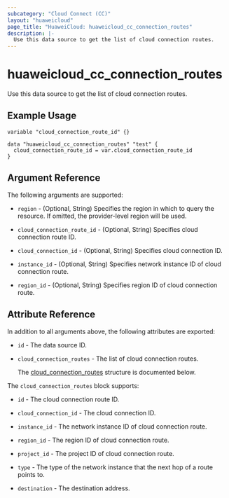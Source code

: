 ```yaml
---
subcategory: "Cloud Connect (CC)"
layout: "huaweicloud"
page_title: "HuaweiCloud: huaweicloud_cc_connection_routes"
description: |-
  Use this data source to get the list of cloud connection routes.
---
```


# huaweicloud_cc_connection_routes

Use this data source to get the list of cloud connection routes.

## Example Usage

```hcl
variable "cloud_connection_route_id" {}

data "huaweicloud_cc_connection_routes" "test" {
  cloud_connection_route_id = var.cloud_connection_route_id
}
```

## Argument Reference

The following arguments are supported:

* `region` - (Optional, String) Specifies the region in which to query the resource.
  If omitted, the provider-level region will be used.

* `cloud_connection_route_id` - (Optional, String) Specifies cloud connection route ID.

* `cloud_connection_id` - (Optional, String) Specifies cloud connection ID.

* `instance_id` - (Optional, String) Specifies network instance ID of cloud connection route.

* `region_id` - (Optional, String) Specifies region ID of cloud connection route.

## Attribute Reference

In addition to all arguments above, the following attributes are exported:

* `id` - The data source ID.

* `cloud_connection_routes` - The list of cloud connection routes.

  The [cloud_connection_routes](#cloud_connection_routes_struct) structure is documented below.

<a name="cloud_connection_routes_struct"></a>
The `cloud_connection_routes` block supports:

* `id` - The cloud connection route ID.

* `cloud_connection_id` - The cloud connection ID.

* `instance_id` - The network instance ID of cloud connection route.

* `region_id` - The region ID of cloud connection route.

* `project_id` - The project ID of cloud connection route.

* `type` - The type of the network instance that the next hop of a route points to.

* `destination` - The destination address.
